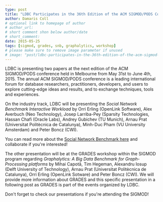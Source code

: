 ```yaml
---
type: post
title: "LDBC Participates in the 36th Edition of the ACM SIGMOD/PODS Conference"
author: Damaris Coll
# optional link to homepage of author
# author_url: 
# short comment shon below author/date
# short_comment:
date: 2015-05-25
tags: [sigmod, grades, snb, graphalytics, workshop]
# please make sure to remove image parameter if unused
# image: "post/ldbc-participates-in-the-36th-edition-of-the-acm-sigmod-pods-conference/featured.png" 
---
```


LDBC is presenting two papers at the next edition of the ACM SIGMOD/PODS
conference held in Melbourne from May 31st to June 4th, 2015. The annual
ACM SIGMOD/PODS conference is a leading international forum for database
researchers, practitioners, developers, and users to explore
cutting-edge ideas and results, and to exchange techniques, tools and
experiences.

On the industry track, LDBC will be presenting the *Social Network
Benchmark Interactive Workload* by Orri Erling (OpenLink Software), Alex
Averbuch (Neo Technology), Josep Larriba-Pey (Sparsity Technologies,
Hassan Chafi (Oracle Labs), Andrey Gubichev (TU Munich), Arnau Prat
(Universitat Politècnica de Catalunya), Minh-Duc Pham (VU University
Amsterdam) and Peter Boncz (CWI).

You can read more about the [Social Network Benchmark here](/benchmarks/snb) and collaborate if you're interested!

The other presentation will be at the GRADES workshop within the SIGMOD
program regarding *Graphalytics: A Big Data Benchmark for
Graph-Processing platforms* by Mihai Capotă, Tim Hegeman, Alexandru
Iosup (Delft University of Technology), Arnau Prat
(Universitat Politècnica de Catalunya), Orri Erling (OpenLink Sotware)
and Peter Boncz (CWI). We will provide more information about GRADES and
this specific presentation in a following post as GRADES is part of the
events organized by LDBC.

Don't forget to check our presentations if you're attending the SIGMOD!
